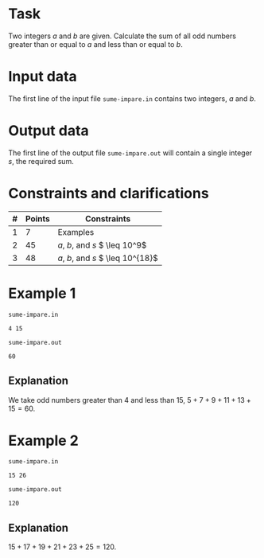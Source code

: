 
# Task

Two integers $a$ and $b$ are given. Calculate the sum of all odd numbers greater than or equal to $a$ and less than or equal to $b$.

# Input data

The first line of the input file `sume-impare.in` contains two integers, $a$ and $b$.

# Output data

The first line of the output file `sume-impare.out` will contain a single integer $s$, the required sum.

# Constraints and clarifications

| # | Points |               Constraints                |
| - |  --   | ---------------------------------------- |
| 1 |   7   |               Examples                    |
| 2 |  45   | $a$, $b$, and $s$  $ \leq 10^9$           |
| 3 |  48   | $a$, $b$, and $s$  $ \leq 10^{18}$        |

# Example 1

`sume-impare.in`
```
4 15
```

`sume-impare.out`
```
60
```

## Explanation

We take odd numbers greater than $4$ and less than $15$, $5 + 7 + 9 + 11 + 13 + 15 = 60$.

# Example 2

`sume-impare.in`
```
15 26
```

`sume-impare.out`
```
120
```

## Explanation

$15 + 17 + 19 + 21 + 23 + 25 = 120$.
